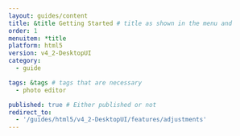 ```yaml
---
layout: guides/content
title: &title Getting Started # title as shown in the menu and
order: 1
menuitem: *title
platform: html5
version: v4_2-DesktopUI
category:
  - guide

tags: &tags # tags that are necessary
  - photo editor

published: true # Either published or not
redirect_to:
  - '/guides/html5/v4_2-DesktopUI/features/adjustments'
---
```

